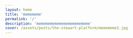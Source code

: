 ```yaml
---
layout: home
title: 'memememe'
permalink: '/'
description: 'memememememememememememe'
cover: /assets/posts/the-stewart-platform/memememe2.jpg
---
```

